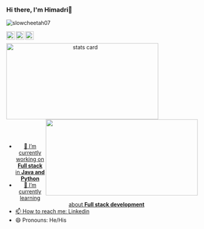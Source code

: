 ### Hi there, I'm Himadri👋
<p align="left"> <img src="https://komarev.com/ghpvc/?username=himadrigit&label=Views&color=d4af37&style=metal" alt="slowcheetah07" /> </p>

<a href="https://linkedin.com/in/himadribhattacharya3/">
  <img align="left" alt="Himadri's Linkdein" width="22px" src="https://www.edigitalagency.com.au/wp-content/uploads/Linkedin-logo-icon-png.png" />
</a>
<a href="https://twitter.com/slowcheetah07_">
  <img align="left" alt="Himadri's Twitter" width="22px" src="https://static.vecteezy.com/system/resources/previews/002/534/045/original/social-media-twitter-logo-blue-isolated-free-vector.jpg" />
</a>
<a href="https://www.instagram.com/slowcheetah07_">
  <img align="left" alt="Himadri's Instagram" width="22px" src="https://cdn-icons-png.flaticon.com/512/174/174855.png" />
</a>
<br>
<p>
<a align= "center" href="https://github.com/divyanshugit">
<img alt= "stats card" height="200px" width="400" src="https://github-readme-streak-stats.herokuapp.com/?user=slowcheetah07&theme=radical">
<img align="right" height="200px" width="400" src="https://github-readme-stats.vercel.app/api?username=slowcheetah&count_private=true&theme=radical&show_icons=true" />
</p>

<br/>
<br/>

- 🔭 I’m currently working on **Full stack** in **Java and Python**
- 🌱 I’m currently learning about **Full stack development**
- 📫 How to reach me:  [Linkedin](https://linkedin.com/in/himadribhattacharya3/) 
- 😄 Pronouns: He/His

